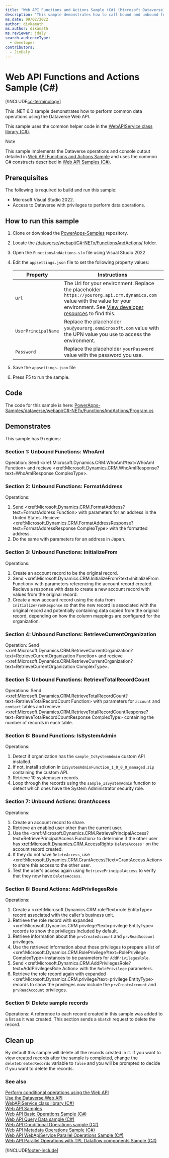 ```yaml
---
title: "Web API Functions and Actions Sample (C#) (Microsoft Dataverse)| Microsoft Docs"
description: "This sample demonstrates how to call bound and unbound functions and actions, including custom actions, using the Microsoft Dataverse Web API and C#."
ms.date: 09/02/2022
author: divkamath
ms.author: dikamath
ms.reviewer: jdaly
search.audienceType: 
  - developer
contributors: 
  - JimDaly
---
```


# Web API Functions and Actions Sample (C#)

[!INCLUDE[cc-terminology](../../includes/cc-terminology.md)]

This .NET 6.0 sample demonstrates how to perform common data operations using the Dataverse Web API.

This sample uses the common helper code in the [WebAPIService class library (C#)](webapiservice.md).
  
> [!NOTE]
> This sample implements the Dataverse operations and console output detailed in [Web API Functions and Actions Sample](../web-api-conditional-operations-sample.md) and uses the common C# constructs described in [Web API Samples (C#)](../web-api-samples-csharp.md).

## Prerequisites

The following is required to build and run this sample:

- Microsoft Visual Studio 2022.
- Access to Dataverse with privileges to perform data operations.
  
<a name="bkmk_runSample"></a>
  
## How to run this sample

1. Clone or download the [PowerApps-Samples](https://github.com/microsoft/PowerApps-Samples) repository.
1. Locate the [/dataverse/webapi/C#-NETx/FunctionsAndActions/](https://github.com/microsoft/PowerApps-Samples/tree/master/dataverse/webapi/C%23-NETx/FunctionsAndActions) folder.
1. Open the `FunctionsAndActions.sln` file using Visual Studio 2022
1. Edit the `appsettings.json` file to set the following property values:

   |Property|Instructions  |
   |---------|---------|
   |`Url`|The Url for your environment. Replace the placeholder `https://yourorg.api.crm.dynamics.com` value with the value for your environment. See [View developer resources](../../view-download-developer-resources.md) to find this. |
   |`UserPrincipalName`|Replace the placeholder `you@yourorg.onmicrosoft.com` value with the UPN value you use to access the environment.|
   |`Password`|Replace the placeholder `yourPassword` value with the password you use.|

1. Save the `appsettings.json` file
1. Press F5 to run the sample.

## Code

The code for this sample is here: [PowerApps-Samples/dataverse/webapi/C#-NETx/FunctionsAndActions/Program.cs](https://github.com/microsoft/PowerApps-Samples/blob/master/dataverse/webapi/C%23-NETx/FunctionsAndActions/Program.cs)

## Demonstrates

This sample has 9 regions:

### Section 1: Unbound Functions: WhoAmI

Operation: Send <xref:Microsoft.Dynamics.CRM.WhoAmI?text=WhoAmI Function> and recieve <xref:Microsoft.Dynamics.CRM.WhoAmIResponse?text=WhoAmIResponse ComplexType>.

### Section 2: Unbound Functions: FormatAddress

Operations:

1. Send <xref:Microsoft.Dynamics.CRM.FormatAddress?text=FormatAddress Function> with parameters for an address in the United States. Recieve <xref:Microsoft.Dynamics.CRM.FormatAddressResponse?text=FormatAddressResponse ComplexType> with the formatted address.
1. Do the same with parameters for an address in Japan.

### Section 3: Unbound Functions: InitializeFrom

Operations:

1. Create an account record to be the original record.
1. Send <xref:Microsoft.Dynamics.CRM.InitializeFrom?text=InitializeFrom Function> with parameters referencing the account record created. Recieve a response with data to create a new account record with values from the original record.
1. Create a new account record using the data from `InitializeFromResponse` so that the new record is associated with the original record and potentially containing data copied from the original record, depending on how the column mappings are configured for the organization.

### Section 4: Unbound Functions: RetrieveCurrentOrganization

Operation: Send <xref:Microsoft.Dynamics.CRM.RetrieveCurrentOrganization?text=RetrieveCurrentOrganization Function> and recieve <xref:Microsoft.Dynamics.CRM.RetrieveCurrentOrganization?text=RetrieveCurrentOrganization ComplexType>.

### Section 5: Unbound Functions: RetrieveTotalRecordCount

Operations: Send <xref:Microsoft.Dynamics.CRM.RetrieveTotalRecordCount?text=RetrieveTotalRecordCount Function> with parameters for `account` and `contact` tables and recieve <xref:Microsoft.Dynamics.CRM.RetrieveTotalRecordCountResponse?text=RetrieveTotalRecordCountResponse ComplexType> containing the number of records in each table.

### Section 6: Bound Functions: IsSystemAdmin

Operations:

1. Detect if organization has the `sample_IsSystemAdmin` custom API installed.
1. If not, install solution in `IsSystemAdminFunction_1_0_0_0_managed.zip` containing the custom API.
1. Retrieve 10 systemuser records.
1. Loop through the records using the `sample_IsSystemAdmin` function to detect which ones have the System Administrator security role.

### Section 7: Unbound Actions: GrantAccess

Operations:

1. Create an account record to share.
1. Retrieve an enabled user other than the current user.
1. Use the <xref:Microsoft.Dynamics.CRM.RetrievePrincipalAccess?text=RetrievePrincipalAccess Function> to determine if the other user has <xref:Microsoft.Dynamics.CRM.AccessRights>`'DeleteAccess'` on the account record created.
1. If they do not have `DeleteAccess`, use <xref:Microsoft.Dynamics.CRM.GrantAccess?text=GrantAccess Action> to share this access to the other user.
1. Test the user's access again using `RetrievePrincipalAccess` to verify that they now have `DeleteAccess`.

### Section 8: Bound Actions: AddPrivilegesRole

Operations:

1. Create a <xref:Microsoft.Dynamics.CRM.role?text=role EntityType> record associated with the caller's business unit.
1. Retrieve the role record with expanded <xref:Microsoft.Dynamics.CRM.privilege?text=privilege EntityType> records to show the privileges included by default.
1. Retrieve information about the `prvCreateAccount` and `prvReadAccount` privileges.
1. Use the retrieved information about those privileges to prepare a list of <xref:Microsoft.Dynamics.CRM.RolePrivilege?text=RolePrivilege ComplexType> instances to be parameters for `AddPrivilegesRole`.
1. Send <xref:Microsoft.Dynamics.CRM.AddPrivilegesRole?text=AddPrivilegesRole Action> with the `RolePrivilege` parameters.
1. Retrieve the role record again with expanded <xref:Microsoft.Dynamics.CRM.privilege?text=privilege EntityType> records to show the privileges now include the `prvCreateAccount` and `prvReadAccount` privileges.

### Section 9: Delete sample records

Operations: A reference to each record created in this sample was added to a list as it was created. This section sends a `$batch` request to delete the record.

## Clean up

By default this sample will delete all the records created in it. If you want to view created records after the sample is completed, change the `deleteCreatedRecords` variable to `false` and you will be prompted to decide if you want to delete the records.

### See also

[Perform conditional operations using the Web API](../perform-conditional-operations-using-web-api.md)<br />
[Use the Dataverse Web API](../overview.md)<br />
[WebAPIService class library (C#)](webapiservice.md)<br />
[Web API Samples](../web-api-samples.md)<br />
[Web API Basic Operations Sample (C#)](webapiservice-basic-operations.md)<br />
[Web API Query Data sample (C#)](webapiservice-query-data.md)<br />
[Web API Conditional Operations sample (C#)](webapiservice-conditional-operations.md)<br />
[Web API Metadata Operations Sample (C#)](webapiservice-metadata-operations.md)<br />
[Web API WebApiService Parallel Operations Sample (C#)](webapiservice-parallel-operations.md)<br />
[Web API Parallel Operations with TPL Dataflow components Sample (C#)](webapiservice-tpl-dataflow-parallel-operations.md)<br />

[!INCLUDE[footer-include](../../../../includes/footer-banner.md)]
